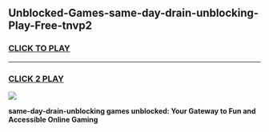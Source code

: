 
## Unblocked-Games-same-day-drain-unblocking-Play-Free-tnvp2
<h3>
<a href="https://premium76.site?title=same-day-drain-unblocking&ref=18A1">CLICK TO PLAY</a></h3>
<hr>

<h3>
<a href="https://premium76.site?title=same-day-drain-unblocking&ref=18A1">CLICK 2 PLAY</a>
  
</h3>

<a href="https://premium76.site?title=same-day-drain-unblocking&ref=18A1"><img src="https://clearcache.store/games.png"></a>


**same-day-drain-unblocking games unblocked: Your Gateway to Fun and Accessible Online Gaming**
